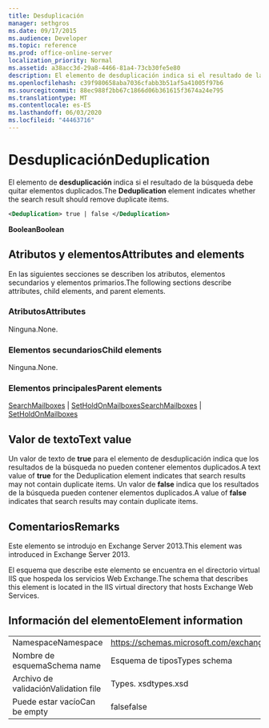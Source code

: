 ```yaml
---
title: Desduplicación
manager: sethgros
ms.date: 09/17/2015
ms.audience: Developer
ms.topic: reference
ms.prod: office-online-server
localization_priority: Normal
ms.assetid: a38acc3d-29a8-4466-81a4-73cb30fe5e80
description: El elemento de desduplicación indica si el resultado de la búsqueda debe quitar elementos duplicados.
ms.openlocfilehash: c39f980658aba7036cfabb3b51af5a41005f97b6
ms.sourcegitcommit: 88ec988f2bb67c1866d06b361615f3674a24e795
ms.translationtype: MT
ms.contentlocale: es-ES
ms.lasthandoff: 06/03/2020
ms.locfileid: "44463716"
---
```

# <a name="deduplication"></a><span data-ttu-id="e4135-103">Desduplicación</span><span class="sxs-lookup"><span data-stu-id="e4135-103">Deduplication</span></span>

<span data-ttu-id="e4135-104">El elemento de **desduplicación** indica si el resultado de la búsqueda debe quitar elementos duplicados.</span><span class="sxs-lookup"><span data-stu-id="e4135-104">The **Deduplication** element indicates whether the search result should remove duplicate items.</span></span> 
  
```XML
<Deduplication> true | false </Deduplication>
```

<span data-ttu-id="e4135-105">**Boolean**</span><span class="sxs-lookup"><span data-stu-id="e4135-105">**Boolean**</span></span>

## <a name="attributes-and-elements"></a><span data-ttu-id="e4135-106">Atributos y elementos</span><span class="sxs-lookup"><span data-stu-id="e4135-106">Attributes and elements</span></span>

<span data-ttu-id="e4135-107">En las siguientes secciones se describen los atributos, elementos secundarios y elementos primarios.</span><span class="sxs-lookup"><span data-stu-id="e4135-107">The following sections describe attributes, child elements, and parent elements.</span></span>
  
### <a name="attributes"></a><span data-ttu-id="e4135-108">Atributos</span><span class="sxs-lookup"><span data-stu-id="e4135-108">Attributes</span></span>

<span data-ttu-id="e4135-109">Ninguna.</span><span class="sxs-lookup"><span data-stu-id="e4135-109">None.</span></span>
  
### <a name="child-elements"></a><span data-ttu-id="e4135-110">Elementos secundarios</span><span class="sxs-lookup"><span data-stu-id="e4135-110">Child elements</span></span>

<span data-ttu-id="e4135-111">Ninguna.</span><span class="sxs-lookup"><span data-stu-id="e4135-111">None.</span></span>
  
### <a name="parent-elements"></a><span data-ttu-id="e4135-112">Elementos principales</span><span class="sxs-lookup"><span data-stu-id="e4135-112">Parent elements</span></span>

<span data-ttu-id="e4135-113">[SearchMailboxes](searchmailboxes.md)  |  [SetHoldOnMailboxes](setholdonmailboxes.md)</span><span class="sxs-lookup"><span data-stu-id="e4135-113">[SearchMailboxes](searchmailboxes.md) | [SetHoldOnMailboxes](setholdonmailboxes.md)</span></span>
  
## <a name="text-value"></a><span data-ttu-id="e4135-114">Valor de texto</span><span class="sxs-lookup"><span data-stu-id="e4135-114">Text value</span></span>

<span data-ttu-id="e4135-115">Un valor de texto de **true** para el elemento de desduplicación indica que los resultados de la búsqueda no pueden contener elementos duplicados.</span><span class="sxs-lookup"><span data-stu-id="e4135-115">A text value of **true** for the Deduplication element indicates that search results may not contain duplicate items.</span></span> <span data-ttu-id="e4135-116">Un valor de **false** indica que los resultados de la búsqueda pueden contener elementos duplicados.</span><span class="sxs-lookup"><span data-stu-id="e4135-116">A value of **false** indicates that search results may contain duplicate items.</span></span> 
  
## <a name="remarks"></a><span data-ttu-id="e4135-117">Comentarios</span><span class="sxs-lookup"><span data-stu-id="e4135-117">Remarks</span></span>

<span data-ttu-id="e4135-118">Este elemento se introdujo en Exchange Server 2013.</span><span class="sxs-lookup"><span data-stu-id="e4135-118">This element was introduced in Exchange Server 2013.</span></span>
  
<span data-ttu-id="e4135-119">El esquema que describe este elemento se encuentra en el directorio virtual IIS que hospeda los servicios Web Exchange.</span><span class="sxs-lookup"><span data-stu-id="e4135-119">The schema that describes this element is located in the IIS virtual directory that hosts Exchange Web Services.</span></span>
  
## <a name="element-information"></a><span data-ttu-id="e4135-120">Información del elemento</span><span class="sxs-lookup"><span data-stu-id="e4135-120">Element information</span></span>

|||
|:-----|:-----|
|<span data-ttu-id="e4135-121">Namespace</span><span class="sxs-lookup"><span data-stu-id="e4135-121">Namespace</span></span>  <br/> |https://schemas.microsoft.com/exchange/services/2006/types  <br/> |
|<span data-ttu-id="e4135-122">Nombre de esquema</span><span class="sxs-lookup"><span data-stu-id="e4135-122">Schema name</span></span>  <br/> |<span data-ttu-id="e4135-123">Esquema de tipos</span><span class="sxs-lookup"><span data-stu-id="e4135-123">Types schema</span></span>  <br/> |
|<span data-ttu-id="e4135-124">Archivo de validación</span><span class="sxs-lookup"><span data-stu-id="e4135-124">Validation file</span></span>  <br/> |<span data-ttu-id="e4135-125">Types. xsd</span><span class="sxs-lookup"><span data-stu-id="e4135-125">types.xsd</span></span>  <br/> |
|<span data-ttu-id="e4135-126">Puede estar vacío</span><span class="sxs-lookup"><span data-stu-id="e4135-126">Can be empty</span></span>  <br/> |<span data-ttu-id="e4135-127">false</span><span class="sxs-lookup"><span data-stu-id="e4135-127">false</span></span>  <br/> |
   

